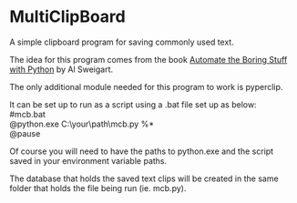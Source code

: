 # MultiClipBoard
A simple clipboard program for saving commonly used text.

The idea for this program comes from the book [Automate the Boring Stuff with Python](https://automatetheboringstuff.com/) by Al Sweigart.

The only additional module needed for this program to work is pyperclip.

It can be set up to run as a script using a .bat file set up as below:  
#mcb.bat  
@python.exe C:\your\path\mcb.py %*  
@pause

Of course you will need to have the paths to python.exe and the script saved in your environment variable paths.

The database that holds the saved text clips will be created in the same folder that holds the file being run (ie. mcb.py).
